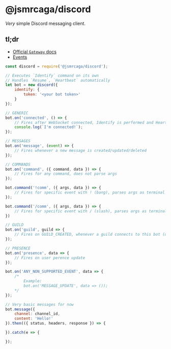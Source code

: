 # @jsmrcaga/discord

_Very_ simple Discord messaging client.

## tl;dr

* [Official `Gateway` docs](https://discordapp.com/developers/docs/topics/gateway) 
* [Events](https://discordapp.com/developers/docs/topics/gateway#commands-and-events-gateway-events)

```js
const discord = require('@jsmrcaga/discord');

// Executes `Identify` command on its own
// Handles `Resume`, `Heartbeat` automatically
let bot = new discord({
	identify: {
		token: '<your bot token>'
	}
});

// GENERIC
bot.on('connected', () => {
	// Fires after WebSocket connected, Identify is performed and Heartbeat started
	console.log(`I'm connected!`);
});

// MESSAGES
bot.on('message', (event) => {
	// Fires whenever a new message is created/updated/deleted
});

// COMMANDS
bot.on('command', ({ command, data }) => {
	// Fires for any command, does not parse args
});

bot.command('!comm', ({ args, data }) => {
	// Fires for specific event with ! (bang), parses args as terminal args
});

bot.command('/comm', ({ args, data }) => {
	// Fires for specific event with / (slash), parses args as terminal args
})

// GUILD
bot.on('guild', guild => {
	// Fires on GUILD_CREATED, whenever a guild connects to this bot (or the bot restarts!)
});

// PRESENCE
bot.on('presence', data => {
	// Fires on user perence update
});

bot.on('ANY_NON_SUPPORTED_EVENT', data => {
	/*
		Example:
		bot.on('MESSAGE_UPDATE', data => ());
	*/
});

// Very basic messages for now
bot.message({
	channel: channel_id,
	content: 'Hello!'
}).then(({ status, headers, response }) => {

}).catch(e => {

});
```

